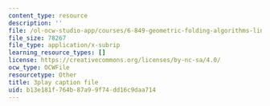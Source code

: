 ```yaml
---
content_type: resource
description: ''
file: /ol-ocw-studio-app/courses/6-849-geometric-folding-algorithms-linkages-origami-polyhedra-fall-2012/b13e181f764b87a99f74dd16c9daa714_wBR4Q6nFyqk.srt
file_size: 78267
file_type: application/x-subrip
learning_resource_types: []
license: https://creativecommons.org/licenses/by-nc-sa/4.0/
ocw_type: OCWFile
resourcetype: Other
title: 3play caption file
uid: b13e181f-764b-87a9-9f74-dd16c9daa714
---
```

